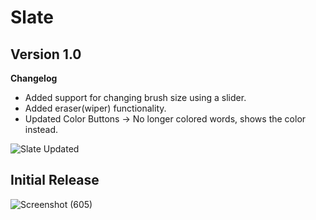 # Slate



## Version 1.0
**Changelog**
- Added support for changing brush size using a slider.
- Added eraser(wiper) functionality.
- Updated Color Buttons -> No longer colored words, shows the color instead.

![Slate Updated](https://user-images.githubusercontent.com/61022113/132231070-227fecd8-490b-4618-a0ad-8e1ca41c58ec.png)







## Initial Release


![Screenshot (605)](https://user-images.githubusercontent.com/61022113/125803589-76fccd93-c8ba-4358-8aa1-4637f52a39ec.png)
